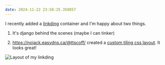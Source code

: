 ```yaml
---
date: 2024-11-22 23:58:25.350857
---
```


I recently added a [linkding](https://github.com/sissbruecker/linkding) container and I'm happy about two things.

1. It's django behind the scenes (maybe I can tinker)

2. <https://nojack.easydns.ca/@ttscoff/> created a [custom tiling css layout](https://brettterpstra.com/2024/11/18/a-card-based-layout-for-linkding/). It looks great!

![Layout of my linkding](https://jmblogstorrage.blob.core.windows.net/media/media/linkding_ttscoff_css_personal.webp)
